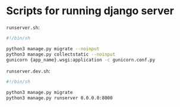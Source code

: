 # Scripts for running django server

`runserver.sh`:

```sh
#!/bin/sh

python3 manage.py migrate --noinput
python3 manage.py collectstatic --noinput
gunicorn {app_name}.wsgi:application -c gunicorn.conf.py
```

`runserver.dev.sh`:

```sh
#!/bin/sh

python3 manage.py migrate
python3 manage.py runserver 0.0.0.0:8000
```